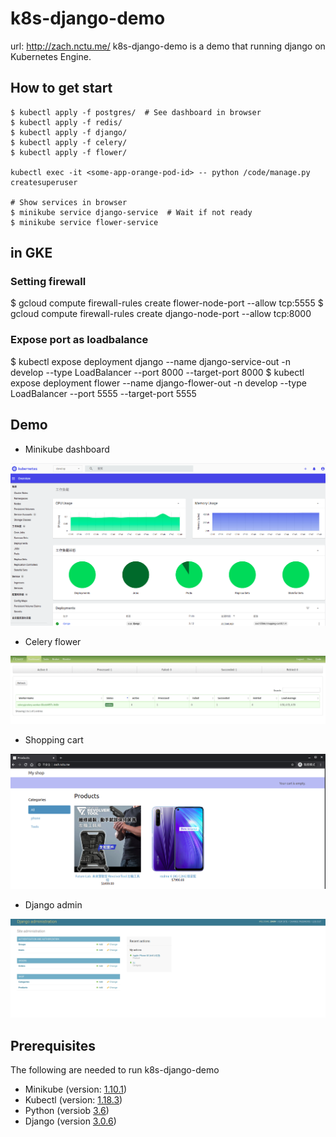 # k8s-django-demo
url: http://zach.nctu.me/
k8s-django-demo is a demo that running django on Kubernetes Engine.

## How to get start
```
$ kubectl apply -f postgres/  # See dashboard in browser
$ kubectl apply -f redis/
$ kubectl apply -f django/
$ kubectl apply -f celery/
$ kubectl apply -f flower/

kubectl exec -it <some-app-orange-pod-id> -- python /code/manage.py createsuperuser

# Show services in browser
$ minikube service django-service  # Wait if not ready
$ minikube service flower-service

```
## in GKE
### Setting firewall
$ gcloud compute firewall-rules create flower-node-port --allow tcp:5555
$ gcloud compute firewall-rules create django-node-port --allow tcp:8000


### Expose port as loadbalance
$ kubectl expose deployment django --name django-service-out -n develop --type LoadBalancer --port 8000 --target-port 8000
$ kubectl expose deployment flower --name django-flower-out -n develop --type LoadBalancer --port 5555 --target-port 5555


## Demo
- Minikube dashboard

![](https://github.com/tony820315/kubernetes-django-demo/blob/master/pic/dashborad.png?raw=true)
- Celery flower

![](https://github.com/tony820315/kubernetes-django-demo/blob/master/pic/Celery_flower.png?raw=true)
- Shopping cart

![](https://github.com/tony820315/kubernetes-django-demo/blob/master/pic/Shopping_cart.png?raw=true)
- Django admin

![](https://github.com/tony820315/kubernetes-django-demo/blob/master/pic/Djang_admin.png?raw=true)

## Prerequisites
The following are needed to run k8s-django-demo
- Minikube (version: [1.10.1](https://github.com/kubernetes/minikube/releases/tag/v1.11.0))
- Kubectl (version: [1.18.3](https://kubernetes.io/docs/setup/release/notes/))
- Python (versiob [3.6](https://www.python.org/downloads/release/python-360/))
- Django (version [3.0.6](https://docs.djangoproject.com/en/3.0/releases/3.0.6/))

